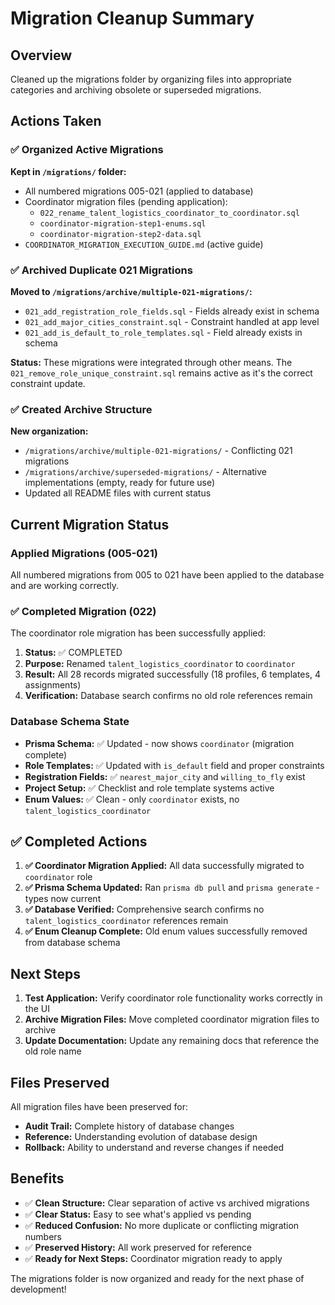 # Migration Cleanup Summary

## Overview
Cleaned up the migrations folder by organizing files into appropriate categories and archiving obsolete or superseded migrations.

## Actions Taken

### ✅ Organized Active Migrations
**Kept in `/migrations/` folder:**
- All numbered migrations 005-021 (applied to database)
- Coordinator migration files (pending application):
  - `022_rename_talent_logistics_coordinator_to_coordinator.sql`
  - `coordinator-migration-step1-enums.sql`
  - `coordinator-migration-step2-data.sql`
- `COORDINATOR_MIGRATION_EXECUTION_GUIDE.md` (active guide)

### ✅ Archived Duplicate 021 Migrations
**Moved to `/migrations/archive/multiple-021-migrations/`:**
- `021_add_registration_role_fields.sql` - Fields already exist in schema
- `021_add_major_cities_constraint.sql` - Constraint handled at app level
- `021_add_is_default_to_role_templates.sql` - Field already exists in schema

**Status:** These migrations were integrated through other means. The `021_remove_role_unique_constraint.sql` remains active as it's the correct constraint update.

### ✅ Created Archive Structure
**New organization:**
- `/migrations/archive/multiple-021-migrations/` - Conflicting 021 migrations
- `/migrations/archive/superseded-migrations/` - Alternative implementations (empty, ready for future use)
- Updated all README files with current status

## Current Migration Status

### Applied Migrations (005-021)
All numbered migrations from 005 to 021 have been applied to the database and are working correctly.

### ✅ Completed Migration (022)
The coordinator role migration has been successfully applied:
1. **Status:** ✅ COMPLETED
2. **Purpose:** Renamed `talent_logistics_coordinator` to `coordinator`
3. **Result:** All 28 records migrated successfully (18 profiles, 6 templates, 4 assignments)
4. **Verification:** Database search confirms no old role references remain

### Database Schema State
- **Prisma Schema:** ✅ Updated - now shows `coordinator` (migration complete)
- **Role Templates:** ✅ Updated with `is_default` field and proper constraints
- **Registration Fields:** ✅ `nearest_major_city` and `willing_to_fly` exist
- **Project Setup:** ✅ Checklist and role template systems active
- **Enum Values:** ✅ Clean - only `coordinator` exists, no `talent_logistics_coordinator`

## ✅ Completed Actions

1. **✅ Coordinator Migration Applied:** All data successfully migrated to `coordinator` role
2. **✅ Prisma Schema Updated:** Ran `prisma db pull` and `prisma generate` - types now current
3. **✅ Database Verified:** Comprehensive search confirms no `talent_logistics_coordinator` references remain
4. **✅ Enum Cleanup Complete:** Old enum values successfully removed from database schema

## Next Steps

1. **Test Application:** Verify coordinator role functionality works correctly in the UI
2. **Archive Migration Files:** Move completed coordinator migration files to archive
3. **Update Documentation:** Update any remaining docs that reference the old role name

## Files Preserved

All migration files have been preserved for:
- **Audit Trail:** Complete history of database changes
- **Reference:** Understanding evolution of database design  
- **Rollback:** Ability to understand and reverse changes if needed

## Benefits

- ✅ **Clean Structure:** Clear separation of active vs archived migrations
- ✅ **Clear Status:** Easy to see what's applied vs pending
- ✅ **Reduced Confusion:** No more duplicate or conflicting migration numbers
- ✅ **Preserved History:** All work preserved for reference
- ✅ **Ready for Next Steps:** Coordinator migration ready to apply

The migrations folder is now organized and ready for the next phase of development!